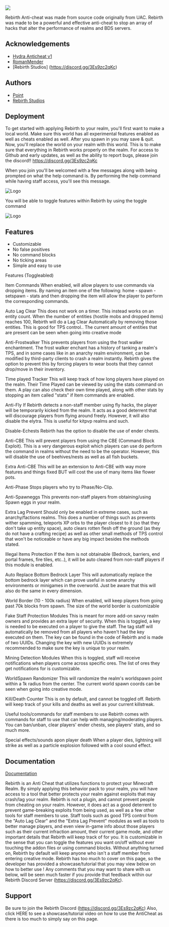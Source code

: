 
<img src="https://i.imgur.com/r8HNmu4.png" border="0">

Rebirth Anti-cheat was made from source code originally from UAC. Rebirth was made to be a powerful and effective anti-cheat to stop an array of hacks that alter the performance of realms and BDS servers.

## Acknowledgements

 - [Hydra Anticheat v1](https://discord.gg/3Es9zc2qKc)
 - [RomanMender](https://github.com/romanmender)
 - [Rebirth Studios] (https://discord.gg/3Es9zc2qKc)

## Authors

- [Point](Point#4479)
- [Rebirth Studios](https://discord.gg/3Es9zc2qKc)


## Deployment

To get started with applying Rebirth to your realm, you'll first want to make a local world. Make sure this world has all experimental features enabled as well as cheats enabled as well. After you spawn in you may save & quit. Now, you'll replace the world on your realm with this world. This is to make sure that everything in Rebirth works properly on the realm. For access to Github and early updates, as well as the ability to report bugs, please join the discord!! https://discord.gg/3Es9zc2qKc

When you join you'll be welcomed with a few messages along with being prompted on what the help command is. By performing the help command while having staff access, you'll see this message.

![Logo](https://my.mcpedl.com/storage/addons/8434/images/unity-anticheat--rebirth-v21_2.png)

You will be able to toggle features within Rebirth by using the toggle command

![Logo](https://my.mcpedl.com/storage/addons/8434/images/unity-anticheat--rebirth-v21_3.png)

## Features

- Customizable
- No false positives
- No command blocks
- No ticking areas
- Simple and easy to use

Features (Toggleabled)

Item Commands
When enabled, will allow players to use commands via dropping items.
By naming an item one of the following: home - spawn - setspawn - stats
and then dropping the item will allow the player to perform the corresponding commands.

Auto Lag Clear
This does not work on a timer. This instead works on an entity count. When the number of entities (hostile mobs and dropped items) reaches 100, Rebirth will do a Lag Clear Automatically by removing those entities. This is good for TPS control.. The current amount of entities that are present can be seen when going into creative mode

Anti-Frostwalker
This prevents players from using the frost walker enchantment. The frost walker enchant has a history of tanking a realm's TPS, and in some cases like in an anarchy realm environment, can be modified by third-party clients to crash a realm instantly. Rebirth gives the option to prevent this by forcing players to wear boots that they cannot drop/move in their inventory.

Time played Tracker
This will keep track of how long players have played on the realm. Their Time Played can be viewed by using the stats command on them. A play can also check their own time played, along with other stats by stopping an item called "stats" if Item commands are enabled.

Anti-Fly
If Rebirth detects a non-staff member using fly hacks, the player will be temporarily kicked from the realm. It acts as a good deterrent that will discourage players from flying around freely. However, it will also disable the elytra. This is useful for kitpvp realms and such.

Disable-Echests
Rebirth has the option to disable the use of ender chests.

Anti-CBE
This will prevent players from using the CBE (Command Block Exploit). This is a very dangerous exploit which players can use do perform the command in realms without the need to be the operator. However, this will disable the use of beehives/nests as well as all fish buckets.

Extra Anti-CBE
This will be an extension to Anti-CBE with way more features and things fixed BUT will cost the use of many items like flower pots.

Anti-Phase
Stops players who try to Phase/No-Clip.

Anti-Spawneggs
This prevents non-staff players from obtaining/using Spawn eggs in your realm.

Extra Lag Prevent
Should only be enabled in extreme cases, such as anarchy/factions realms. This does a number of things such as prevents wither spamming, teleports XP orbs to the player closest to it (so that they don't take up entity space), auto clears rotten flesh off the ground (as they do not have a crafting recipe) as well as other small methods of TPS control that won't be noticeable or have any big impact besides the methods stated.

Illegal Items Protection
If the item is not obtainable (Bedrock, barriers, end portal frames, fire tiles, etc..), it will be auto cleared from non-staff players if this module is enabled.

Auto Replace Bottom Bedrock Layer
This will automatically replace the bottom bedrock layer which can prove useful in some anarchy environments or minigames in the overworld. Just be aware that this will also do the same in every dimension.

World Border (10 - 100k radius)
When enabled, will keep players from going past 70k blocks from spawn. The size of the world border is customizable

Fake Staff Protection Modules
This is meant for more add-on savvy realm owners and provides an extra layer of security. When this is toggled, a key is needed to be executed on a player to give the staff. The tag staff will automatically be removed from all players who haven't had the key executed on them. The key can be found in the code of Rebirth and is made of two UUIDs. Changing the key with new UUIDs is extremely recommended to make sure the key is unique to your realm.

Mining Detection Modules
When this is toggled, staff will receive notifications when players come across specific ores. The list of ores they get notifications for is customizable.

WorldSpawn Randomizer
This will randomize the realm's worldspawn point within a 1k radius from the center.
The current world spawn coords can be seen when going into creative mode.

Kill/Death Counter
This is on by default, and cannot be toggled off. Rebirth will keep track of your kills and deaths as well as your current killstreak.

Useful tools/commands for staff members to use
Rebirth comes with commands for staff to use that can help with managing/moderating players. You can ban/unban, clear players' ender chests, see players' stats, and so much more.

Special effects/sounds apon player death
When a player dies, lightning will strike as well as a particle explosion followed with a cool sound effect.
## Documentation

[Documentation](https://linktodocumentation)

  Rebirth is an Anti Cheat that utilizes functions to protect your Minecraft Realm. By simply applying this behavior pack to your realm, you will have access to a tool that better protects your realm against exploits that may crash/lag your realm. Rebirth is not a plugin, and cannot prevent people from cheating on your realm. However, it does act as a good deterrent to prevent game-breaking exploits from being used, as well as a few other tools for staff members to use. Staff tools such as good TPS control from the "Auto Lag Clear" and the "Extra Lag Prevent" modules as well as tools to better manage players, and even view in-game info about those players such as their current infraction amount, their current game mode, and other important details that Rebirth will keep track of for you. It is customizable in the sense that you can toggle the features you want on/off without ever touching the addon files or using command blocks. Without anything turned on, Rebirth by default will keep anyone who isn't a staff member from entering creative mode. Rebirth has too much to cover on this page, so the developer has provided a showcase/tutorial that you may view below on how to better use ! Any comments that you may want to share with us below, will be seen much faster if you provide that feedback within our Rebirth Discord Server (https://discord.gg/3Es9zc2qKc).
## Support

Be sure to join the Rebirth Discord (https://discord.gg/3Es9zc2qKc)
Also, click HERE to see a showcase/tutorial video on how to use the AntiCheat
as there is too much to simply say on this page.
